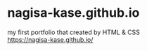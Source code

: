 # nagisa-kase.github.io
my first portfolio that created by HTML & CSS<br>
https://nagisa-kase.github.io/

